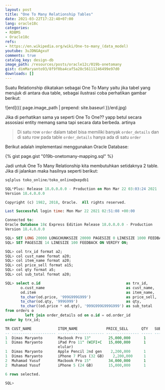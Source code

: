 ```yaml
---
layout: post
title: "One To Many Relationship Tables"
date: 2021-03-22T17:22:48+07:00
lang: oracle18c
categories:
- RDBMS
- Oracle18c
refs: 
- https://en.wikipedia.org/wiki/One-to-many_(data_model)
youtube: 3uJDNGAgxuY
comments: true
catalog_key: design-db
image_path: /resources/posts/oracle12c/019b-onetomany
gist: dimMaryanto93/8f9f0ba4caf5a28c56111246499e97d0
downloads: []
---
```


Suatu Relationship dikatakan sebagai One To Many yaitu jika tabel yang merujuk di antara dua table, sebagai ilustrasi coba perhatikan gambar berikut:

![erd]({{ page.image_path | prepend: site.baseurl }}/erd.jpg)

Jika di perhatikan sama ya seperti One To One?? yapp betul secara assosiasi entity memang sama tapi secara data berbeda. artinya 

> Di satu row `order` dalam tabel bisa memiliki banyak `order_details` dan di satu row pada table `order_details` hanya ada di satu `order`

Berikut adalah implementasi menggunakan Oracle Database:

{% gist page.gist "019b-onetomany-mapping.sql" %}

Jadi untuk One To Many Relationship kita membutuhkan setidaknya 2 table. Jika di jalankan maka hasilnya seperti berikut:

```sql
sqlplus toko_online/toko_online@xepdb1

SQL*Plus: Release 18.0.0.0.0 - Production on Mon Mar 22 03:03:24 2021
Version 18.4.0.0.0

Copyright (c) 1982, 2018, Oracle.  All rights reserved.

Last Successful login time: Mon Mar 22 2021 02:51:08 +00:00

Connected to:
Oracle Database 18c Express Edition Release 18.0.0.0.0 - Production
Version 18.4.0.0.0

SQL> SET LONG 20000 LONGCHUNKSIZE 20000 PAGESIZE 0 LINESIZE 1000 FEEDBACK OFF VERIFY OFF TRIMSPOOL ON;
SQL> SET PAGESIZE 14 LINESIZE 100 FEEDBACK ON VERIFY ON;

SQL> col trx_id format a2;
SQL> col cust_name format a20;
SQL> col item_name format a20;
SQL> col price_sell format a15;
SQL> col qty format a5;
SQL> col sub_total format a20;

SQL> select o.id                                       as trx_id,
       o.cust_name                                     as cust_name,
       od.item                                         as item_name,
       to_char(od.price, '999G999G999')                as price_sell,
       to_char(od.qty, '999G999')                      as qty,
       to_char((od.price * od.qty), '999G999G999G999') as sub_total
from orders o
         left join order_details od on o.id = od.order_id
order by trx_id;

TR CUST_NAME            ITEM_NAME             PRICE_SELL      QTY   SUB_TOTAL
-- -------------------- --------------------- --------------- ----- --------------------
1  Dimas Maryanto       Macbook Pro 13"        25,000,000      1          25,000,000
1  Dimas Maryanto       iPad Pro 11" (WIFI+C   15,000,000      1          15,000,000
                        elular)                                
1  Dimas Maryanto       Apple Pencil 2nd gen    2,200,000      1           2,200,000
1  Dimas Maryanto       iPhone 7 Plus (32 GB)    2,200,000     1           2,200,000
2  Muhamad Yusuf        Macbook Pro 15"        34,000,000      1          34,000,000
2  Muhamad Yusuf        iPhone 5 (24 GB)       15,000,000      1          15,000,000

6 rows selected.

SQL>                                               
```